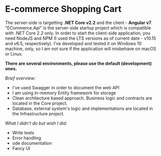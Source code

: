 # E-commerce Shopping Cart #
The server-side is targetting __.NET Core v2.2__ and the client - __Angular v7__.
"ECommerce.Api" is the server-side startup project which is compatible with .NET Core 2.2 only.
In order to start the client-side application, you need NodeJS and NPM (I used the LTS versions as of current date - v10.15 and v6.5, respectively).
I've developed and tested it on Windows 10 machine, only, so I am not sure if the application will misbehave on macOS or Linux.

__There are several environments, please use the default (development) ones.__

_Brief overview:_
* I've used Swagger in order to document the web API
* I am using in-memory Entity framework for storage
* Clean architecture based approach. Business logic and contracts are located in the Core project.
* Database, external system's logic and implementations are located in the Infrastructure project.


_What I didn't do but wish I did:_
* Write tests
* Error handling
* ode documentation
* Fancy UI
